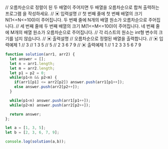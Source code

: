 // 오름차순으로 정렬이 된 두 배열이 주어지면 두 배열을 오름차순으로 합쳐 출력하는 프로그램 을 작성하세요.
// ▣ 입력설명
// 첫 번째 줄에 첫 번째 배열의 크기 N(1<=N<=100)이 주어집니다. 두 번째 줄에 N개의 배열 원소가 오름차순으로 주어집니다.
// 세 번째 줄에 두 번째 배열의 크기 M(1<=M<=100)이 주어집니다. 네 번째 줄에 M개의 배열 원소가 오름차순으로 주어집니다.
// 각 리스트의 원소는 int형 변수의 크기를 넘지 않습니다.
// ▣ 출력설명
// 오름차순으로 정렬된 배열을 출력합니다.
// ▣ 입력예제 1 
// 3
// 1 3 5
// 5
// 2 3 6 7 9
// ▣ 출력예제 1 
// 1 2 3 3 5 6 7 9

```javascript
function solution(arr1, arr2) {
  let answer = [];
  let n = arr1.length;
  let m = arr2.length;
  let p1 = p2 = 0;
  while(p1<n && p2<m) {
    if(arr1[p1] <= arr2[p2]) answer.push(arr1[p1++]);
    else answer.push(arr2[p2++]);
  }

  while(p1<n) answer.push(arr1[p1++]);
  while(p2<m) answer.push(arr2[p2++]);

  return answer;
};

let a = [1, 3, 5];
let b = [2, 3, 6, 7, 9];

console.log(solution(a,b));
```
